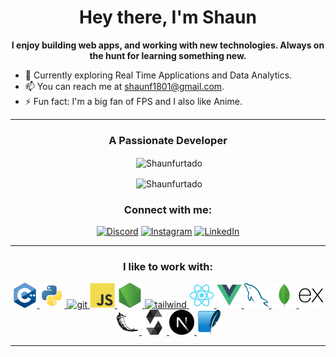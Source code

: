 <div align="center">

# Hey there, I'm Shaun
**I enjoy building web apps, and working with new technologies. Always on the hunt for learning something new.**


</div>

- 🌱 Currently exploring Real Time Applications and Data Analytics.
- 📫 You can reach me at shaunf1801@gmail.com.
- ⚡ Fun fact: I'm a big fan of FPS and I also like Anime.

<hr>

<div align="center">

<h3 align="center">A Passionate Developer</h3>
<p>&nbsp;<img align="center" src="https://github-readme-stats.vercel.app/api?username=Shaunfurtado&theme=transparent&hide_border=false&include_all_commits=true&count_private=true" alt="Shaunfurtado" /></p>
<p>&nbsp;<img align="center" src="https://nirzak-streak-stats.vercel.app/?user=Shaunfurtado&theme=transparent&hide_border=false" alt="Shaunfurtado" /></p>
<h3 align="center">Connect with me:</h3>

[![Discord](https://img.shields.io/badge/Discord-%237289DA.svg?logo=discord&logoColor=white)](https://discordapp.com/users/699647001356402830) [![Instagram](https://img.shields.io/badge/Instagram-%23E4405F.svg?logo=Instagram&logoColor=white)](https://www.instagram.com/shaun__furtado/) [![LinkedIn](https://img.shields.io/badge/LinkedIn-%230077B5.svg?logo=linkedin&logoColor=white)](https://www.linkedin.com/in/shaun-furtado-16579722b/)

<hr>

<h3 align="center">I like to work with:</h3>
<p align="center"> 

<a href="https://www.cplusplus.com/" target="_blank" rel="noreferrer">
  <img src="https://raw.githubusercontent.com/devicons/devicon/master/icons/cplusplus/cplusplus-original.svg" alt="c++" width="40" height="40"/>
</a>
<a href="https://www.python.org" target="_blank" rel="noreferrer"> <img src="https://raw.githubusercontent.com/devicons/devicon/master/icons/python/python-original.svg" alt="python" width="40" height="40"/> </a> 
<a href="https://git-scm.com/" target="_blank" rel="noreferrer"> <img src="https://www.vectorlogo.zone/logos/git-scm/git-scm-icon.svg" alt="git" width="40" height="40"/> </a> 
<a href="https://developer.mozilla.org/en-US/docs/Web/JavaScript" target="_blank" rel="noreferrer"> <img src="https://raw.githubusercontent.com/devicons/devicon/master/icons/javascript/javascript-original.svg" alt="javascript" width="40" height="40"/> </a> 
<a href="https://nodejs.org/" target="_blank" rel="noreferrer">
  <img src="https://raw.githubusercontent.com/devicons/devicon/master/icons/nodejs/nodejs-original.svg" alt="nodejs" width="40" height="40"/>
</a> 
<a href="https://tailwindcss.com/" target="_blank" rel="noreferrer"> <img src="https://www.vectorlogo.zone/logos/tailwindcss/tailwindcss-icon.svg" alt="tailwind" width="40" height="40"/> </a> 
<a href="https://reactjs.org/" target="_blank" rel="noreferrer">
  <img src="https://raw.githubusercontent.com/devicons/devicon/master/icons/react/react-original.svg" alt="react" width="40" height="40"/>
</a>
<a href="https://vuejs.org/" target="_blank" rel="noreferrer">
  <img src="https://raw.githubusercontent.com/devicons/devicon/master/icons/vuejs/vuejs-original.svg" alt="vuejs" width="40" height="40"/>
</a>
<a href="https://www.mysql.com/" target="_blank" rel="noreferrer">
  <img src="https://raw.githubusercontent.com/devicons/devicon/master/icons/mysql/mysql-original.svg" alt="mysql" width="40" height="40"/>
</a>
<a href="https://www.mongodb.com/" target="_blank" rel="noreferrer">
  <img src="https://raw.githubusercontent.com/devicons/devicon/master/icons/mongodb/mongodb-original.svg" alt="mongodb" width="40" height="40"/>
</a>
<a href="https://expressjs.com/" target="_blank" rel="noreferrer">
  <img src="https://raw.githubusercontent.com/devicons/devicon/master/icons/express/express-original.svg" alt="express" width="40" height="40"/>
</a>
<a href="https://flask.palletsprojects.com/" target="_blank" rel="noreferrer">
  <img src="https://raw.githubusercontent.com/devicons/devicon/master/icons/flask/flask-original.svg" alt="flask" width="40" height="40"/>
</a>
<a href="https://soliditylang.org/" target="_blank" rel="noreferrer">
  <img src="https://raw.githubusercontent.com/devicons/devicon/master/icons/solidity/solidity-original.svg" alt="solidity" width="40" height="40"/>
</a>
<a href="https://nextjs.org/" target="_blank" rel="noreferrer">
  <img src="https://raw.githubusercontent.com/devicons/devicon/master/icons/nextjs/nextjs-original.svg" alt="nextjs" width="40" height="40"/>
</a>
<a href="https://www.sqlite.org/" target="_blank" rel="noreferrer">
  <img src="https://raw.githubusercontent.com/devicons/devicon/master/icons/sqlite/sqlite-original.svg" alt="sqlite" width="40" height="40"/>
</a>
</p>


<hr>

